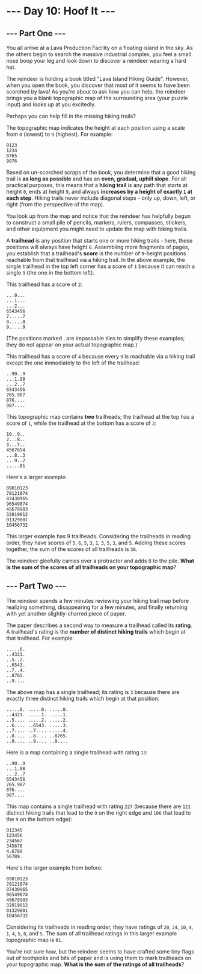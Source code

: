 # --- Day 10: Hoof It ---

## --- Part One ---

You all arrive at a Lava Production Facility on a floating island in the sky. As the others begin to search the massive
industrial complex, you feel a small nose boop your leg and look down to discover a reindeer wearing a hard hat.

The reindeer is holding a book titled "Lava Island Hiking Guide". However, when you open the book, you discover that
most of it seems to have been scorched by lava! As you're about to ask how you can help, the reindeer brings you a blank
topographic map of the surrounding area (your puzzle input) and looks up at you excitedly.

Perhaps you can help fill in the missing hiking trails?

The topographic map indicates the height at each position using a scale from `0` (lowest) to `9` (highest). For example:

```
0123
1234
8765
9876
```

Based on un-scorched scraps of the book, you determine that a good hiking trail is **as long as possible** and has an
**even, gradual, uphill slope**. For all practical purposes, this means that a **hiking trail** is any path that starts
at height `0`, ends at height `9`, and always **increases by a height of exactly `1` at each step**. Hiking trails never
include diagonal steps - only up, down, left, or right (from the perspective of the map).

You look up from the map and notice that the reindeer has helpfully begun to construct a small pile of pencils, markers,
rulers, compasses, stickers, and other equipment you might need to update the map with hiking trails.

A **trailhead** is any position that starts one or more hiking trails - here, these positions will always have height
`0`. Assembling more fragments of pages, you establish that a trailhead's **score** is the number of `9`-height
positions reachable from that trailhead via a hiking trail. In the above example, the single trailhead in the top left
corner has a score of `1` because it can reach a single `9` (the one in the bottom left).

This trailhead has a score of `2`:

```
...0...
...1...
...2...
6543456
7.....7
8.....8
9.....9
```

(The positions marked . are impassable tiles to simplify these examples; they do not appear on your actual topographic
map.)

This trailhead has a score of `4` because every `9` is reachable via a hiking trail except the one immediately to the
left of the trailhead:

```
..90..9
...1.98
...2..7
6543456
765.987
876....
987....
```

This topographic map contains **two** trailheads; the trailhead at the top has a score of `1`, while the trailhead at
the bottom has a score of `2`:

```
10..9..
2...8..
3...7..
4567654
...8..3
...9..2
.....01
```

Here's a larger example:

```
89010123
78121874
87430965
96549874
45678903
32019012
01329801
10456732
```

This larger example has 9 trailheads. Considering the trailheads in reading order, they have scores of `5`, `6`, `5`,
`3`, `1`, `3`, `5`, `3`, and `5`. Adding these scores together, the sum of the scores of all trailheads is `36`.

The reindeer gleefully carries over a protractor and adds it to the pile. **What is the sum of the scores of all
trailheads on your topographic map**?

## --- Part Two ---

The reindeer spends a few minutes reviewing your hiking trail map before realizing something, disappearing for a few
minutes, and finally returning with yet another slightly-charred piece of paper.

The paper describes a second way to measure a trailhead called its **rating**. A trailhead's rating is the **number of
distinct hiking trails** which begin at that trailhead. For example:

```
.....0.
..4321.
..5..2.
..6543.
..7..4.
..8765.
..9....
```

The above map has a single trailhead; its rating is `3` because there are exactly three distinct hiking trails which
begin
at that position:

```
.....0. .....0. .....0.
..4321. .....1. .....1.
..5.... .....2. .....2.
..6.... ..6543. .....3.
..7.... ..7.... .....4.
..8.... ..8.... ..8765.
..9.... ..9.... ..9....
```

Here is a map containing a single trailhead with rating `13`:

```
..90..9
...1.98
...2..7
6543456
765.987
876....
987....
```

This map contains a single trailhead with rating `227` (because there are `121` distinct hiking trails that lead to the
`9` on the right edge and `106` that lead to the `9` on the bottom edge):

```
012345
123456
234567
345678
4.6789
56789.
```

Here's the larger example from before:

```
89010123
78121874
87430965
96549874
45678903
32019012
01329801
10456732
```

Considering its trailheads in reading order, they have ratings of `20`, `24`, `10`, `4`, `1`, `4`, `5`, `8`, and `5`.
The sum of all trailhead ratings in this larger example topographic map is `81`.

You're not sure how, but the reindeer seems to have crafted some tiny flags out of toothpicks and bits of paper and is
using them to mark trailheads on your topographic map. **What is the sum of the ratings of all trailheads**?
